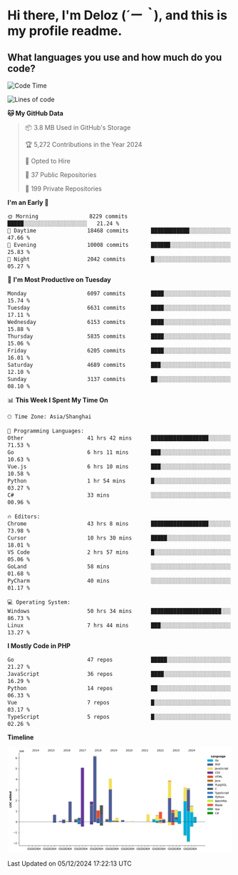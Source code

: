 # **Hi there, I'm Deloz (*´ー｀*), and this is my profile readme.**

## **What languages you use and how much do you code?**

<!--START_SECTION:waka-->
![Code Time](http://img.shields.io/badge/Code%20Time-5%2C213%20hrs%2026%20mins-blue)

![Lines of code](https://img.shields.io/badge/From%20Hello%20World%20I%27ve%20Written-42.5%20million%20lines%20of%20code-blue)

**🐱 My GitHub Data** 

> 📦 3.8 MB Used in GitHub's Storage 
 > 
> 🏆 5,272 Contributions in the Year 2024
 > 
> 💼 Opted to Hire
 > 
> 📜 37 Public Repositories 
 > 
> 🔑 199 Private Repositories 
 > 
**I'm an Early 🐤** 

```text
🌞 Morning                8229 commits        █████░░░░░░░░░░░░░░░░░░░░   21.24 % 
🌆 Daytime                18468 commits       ████████████░░░░░░░░░░░░░   47.66 % 
🌃 Evening                10008 commits       ██████░░░░░░░░░░░░░░░░░░░   25.83 % 
🌙 Night                  2042 commits        █░░░░░░░░░░░░░░░░░░░░░░░░   05.27 % 
```
📅 **I'm Most Productive on Tuesday** 

```text
Monday                   6097 commits        ████░░░░░░░░░░░░░░░░░░░░░   15.74 % 
Tuesday                  6631 commits        ████░░░░░░░░░░░░░░░░░░░░░   17.11 % 
Wednesday                6153 commits        ████░░░░░░░░░░░░░░░░░░░░░   15.88 % 
Thursday                 5835 commits        ████░░░░░░░░░░░░░░░░░░░░░   15.06 % 
Friday                   6205 commits        ████░░░░░░░░░░░░░░░░░░░░░   16.01 % 
Saturday                 4689 commits        ███░░░░░░░░░░░░░░░░░░░░░░   12.10 % 
Sunday                   3137 commits        ██░░░░░░░░░░░░░░░░░░░░░░░   08.10 % 
```


📊 **This Week I Spent My Time On** 

```text
🕑︎ Time Zone: Asia/Shanghai

💬 Programming Languages: 
Other                    41 hrs 42 mins      ██████████████████░░░░░░░   71.53 % 
Go                       6 hrs 11 mins       ███░░░░░░░░░░░░░░░░░░░░░░   10.63 % 
Vue.js                   6 hrs 10 mins       ███░░░░░░░░░░░░░░░░░░░░░░   10.58 % 
Python                   1 hr 54 mins        █░░░░░░░░░░░░░░░░░░░░░░░░   03.27 % 
C#                       33 mins             ░░░░░░░░░░░░░░░░░░░░░░░░░   00.96 % 

🔥 Editors: 
Chrome                   43 hrs 8 mins       ██████████████████░░░░░░░   73.98 % 
Cursor                   10 hrs 30 mins      █████░░░░░░░░░░░░░░░░░░░░   18.01 % 
VS Code                  2 hrs 57 mins       █░░░░░░░░░░░░░░░░░░░░░░░░   05.06 % 
GoLand                   58 mins             ░░░░░░░░░░░░░░░░░░░░░░░░░   01.68 % 
PyCharm                  40 mins             ░░░░░░░░░░░░░░░░░░░░░░░░░   01.17 % 

💻 Operating System: 
Windows                  50 hrs 34 mins      ██████████████████████░░░   86.73 % 
Linux                    7 hrs 44 mins       ███░░░░░░░░░░░░░░░░░░░░░░   13.27 % 
```

**I Mostly Code in PHP** 

```text
Go                       47 repos            █████░░░░░░░░░░░░░░░░░░░░   21.27 % 
JavaScript               36 repos            ████░░░░░░░░░░░░░░░░░░░░░   16.29 % 
Python                   14 repos            ██░░░░░░░░░░░░░░░░░░░░░░░   06.33 % 
Vue                      7 repos             █░░░░░░░░░░░░░░░░░░░░░░░░   03.17 % 
TypeScript               5 repos             █░░░░░░░░░░░░░░░░░░░░░░░░   02.26 % 
```



**Timeline**

![Lines of Code chart](https://raw.githubusercontent.com/deloz/deloz/main/assets/bar_graph.png)


 Last Updated on 05/12/2024 17:22:13 UTC
<!--END_SECTION:waka-->
